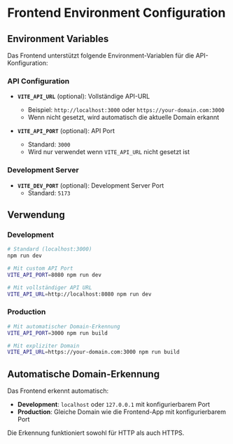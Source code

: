 # Frontend Environment Configuration

## Environment Variables

Das Frontend unterstützt folgende Environment-Variablen für die API-Konfiguration:

### API Configuration

- **`VITE_API_URL`** (optional): Vollständige API-URL
  - Beispiel: `http://localhost:3000` oder `https://your-domain.com:3000`
  - Wenn nicht gesetzt, wird automatisch die aktuelle Domain erkannt

- **`VITE_API_PORT`** (optional): API Port
  - Standard: `3000`
  - Wird nur verwendet wenn `VITE_API_URL` nicht gesetzt ist

### Development Server

- **`VITE_DEV_PORT`** (optional): Development Server Port
  - Standard: `5173`

## Verwendung

### Development
```bash
# Standard (localhost:3000)
npm run dev

# Mit custom API Port
VITE_API_PORT=8080 npm run dev

# Mit vollständiger API URL
VITE_API_URL=http://localhost:8080 npm run dev
```

### Production
```bash
# Mit automatischer Domain-Erkennung
VITE_API_PORT=3000 npm run build

# Mit expliziter Domain
VITE_API_URL=https://your-domain.com:3000 npm run build
```

## Automatische Domain-Erkennung

Das Frontend erkennt automatisch:
- **Development**: `localhost` oder `127.0.0.1` mit konfigurierbarem Port
- **Production**: Gleiche Domain wie die Frontend-App mit konfigurierbarem Port

Die Erkennung funktioniert sowohl für HTTP als auch HTTPS.
